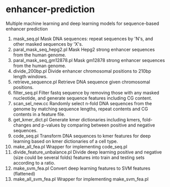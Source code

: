 # enhancer-prediction
Multiple machine learning and deep learning models for sequence-based enhancer prediction
1) mask_seq.pl
Mask DNA sequences: repeat sequences by 'N's, and other masked sequences by 'X's.
2) paral_mask_seq_hepg2.pl
Mask Hepg2 strong enhancer sequences from the human genome.
3) paral_mask_seq_gm12878.pl
Mask gm12878 strong enhancer sequences from the human genome.
4) divide_200bp.pl
Divide enhancer chromosomal positions to 210bp length windows.
5) retrieve_sequence.pl
Retrieve DNA sequence given chromosomal positions.
6) filter_seq.pl
Filter fastq sequence by removing those with any masked nucleotide, and generate sequence features including CG content.
7) scan_sel_new.cc
Randomly select n-fold DNA sequences from the genome by matching sequence lengths, repeat contents and CG contents in a feature file.
8) get_kmer_dict.pl
Generate kmer dictionaries including kmers, fold-changes and p-values by comparing between positive and negative sequences.
9) code_seq.pl
Transform DNA sequences to kmer features for deep learning based on kmer dictionaries of a cell type.
10) make_all_fea.pl
Wrapper for implementing code_seq.pl
11) divide_feature_unbalance.pl
Divide deep learning positive and negative (size could be several folds) features into train and testing sets according to a ratio.
12) make_svm_fea.pl
Convert deep learning features to SVM features (flattened)
13) make_all_svm_fea.pl
Wrapper for implementing make_svm_fea.pl
